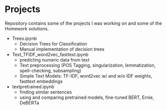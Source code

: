 # Projects

Repository contains some of the projects I was working on and some of the Homework solutions.

- Trees.ipynb 
  - Decision Trees for Classification
  - Manual implementation of decision trees
- Text_TFIDF_word2vec_fasttext.ipynb
  - predicting numeric data from text
  - Text preprocessing (POS Tagging, singularization, lemmatization, spell-checking, subsampling)
  - Simple Text Models: TF-IDF, word2vec w/ and w/o IDF weights, fasttext embeddings
- textpretrained.ipynb
  - finding similar sentences
  - using and comparing pretrained models, fine-tuned BERT, Ernie, DeBERTa 

